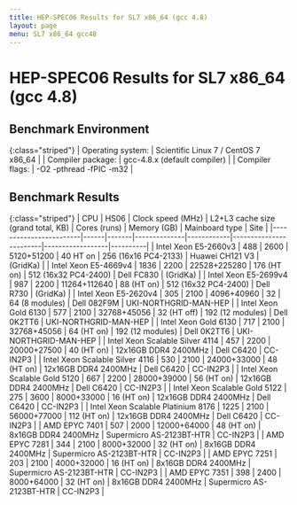 ```yaml
---
title: HEP-SPEC06 Results for SL7 x86_64 (gcc 4.8)
layout: page
menu: SL7 x86_64 gcc48
---
```


#  HEP-SPEC06 Results for SL7 x86_64 (gcc 4.8)

## Benchmark Environment

{:class="striped"}
| Operating system: | Scientific Linux 7 / CentOS 7 x86_64 |
| Compiler package: | gcc-4.8.x (default compiler) |
| Compiler flags: | -O2 -pthread -fPIC -m32 |

## Benchmark Results

{:class="striped"}
|  CPU  | HS06 |  Clock speed (MHz)  |  L2+L3 cache size (grand total, KB)  |  Cores (runs)  |  Memory (GB)  |  Mainboard type  |  Site  |
|------------------------|------|-------|--------------|------------|------------------------|------------------|----------|
|  Intel Xeon E5-2660v3  |  488 |  2600 |  5120+51200  |  40 HT on  |  256 (16x16 PC4-2133)  | Huawei CH121 V3  | (GridKa) |
|  Intel Xeon E5-4669v4  |  1836 |  2200 |  22528+225280  |  176 (HT on)  |  512 (16x32 PC4-2400)  | Dell FC830  | (GridKa) |
|  Intel Xeon E5-2699v4  |  987 |  2200 |  11264+112640  |  88 (HT on)  |  512 (16x32 PC4-2400)  | Dell R730  | (GridKa) |
|  Intel Xeon E5-2620v4  |  305 |  2100 |  4096+40960  |  32  |  64 (8 modules)  | Dell 082F9M  | UKI-NORTHGRID-MAN-HEP |
|  Intel Xeon Gold 6130  | 577 |  2100 |  32768+45056  |  32 (HT off)  |  192 (12 modules)  | Dell 0K2TT6  | UKI-NORTHGRID-MAN-HEP |
|  Intel Xeon Gold 6130  | 717 |  2100 |  32768+45056  |  64 (HT on)  |  192 (12 modules)  | Dell 0K2TT6  | UKI-NORTHGRID-MAN-HEP |
|  Intel Xeon Scalable Silver 4114  | 457  |  2200 | 20000+27500 | 40 (HT on)  | 12x16GB DDR4 2400MHz | Dell C6420  | CC-IN2P3 |
|  Intel Xeon Scalable Silver 4116  | 530  |  2100 | 24000+33000    | 48 (HT on)  | 12x16GB DDR4 2400MHz | Dell C6420  | CC-IN2P3 |
|  Intel Xeon Scalable Gold 5120  | 667  |  2200 | 28000+39000    | 56 (HT on)  | 12x16GB DDR4 2400MHz | Dell C6420  | CC-IN2P3 |
|  Intel Xeon Scalable Gold 5122  | 275  |  3600 | 8000+33000     | 16 (HT on)  | 12x16GB DDR4 2400MHz | Dell C6420  | CC-IN2P3 |
|  Intel Xeon Scalable Platinium 8176  | 1225 |  2100 | 56000+77000    | 112 (HT on) | 12x16GB DDR4 2400MHz | Dell C6420  | CC-IN2P3 |
|  AMD EPYC 7401  | 507  |  2000 | 12000+64000   | 48 (HT on) | 8x16GB DDR4 2400MHz | Supermicro AS-2123BT-HTR  | CC-IN2P3 |
|  AMD EPYC 7281  | 344  |  2100 | 8000+32000   | 32 (HT on)  | 8x16GB DDR4 2400MHz | Supermicro AS-2123BT-HTR  | CC-IN2P3 |
|  AMD EPYC 7251  | 203  |  2100 | 4000+32000   | 16 (HT on)  | 8x16GB DDR4 2400MHz | Supermicro AS-2123BT-HTR  | CC-IN2P3 |
|  AMD EPYC 7351  | 398  |  2400 | 8000+64000   | 32 (HT on)  | 8x16GB DDR4 2400MHz | Supermicro AS-2123BT-HTR  | CC-IN2P3 |

